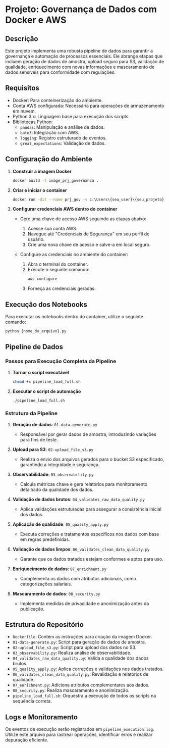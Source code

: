 # Projeto: Governança de Dados com Docker e AWS

## Descrição
Este projeto implementa uma robusta pipeline de dados para garantir a governança e automação de processos essenciais. Ele abrange etapas que incluem geração de dados de amostra, upload seguro para S3, validação de qualidade, enriquecimento com novas informações e mascaramento de dados sensíveis para conformidade com regulações.

## Requisitos
- Docker: Para conteinerização do ambiente.
- Conta AWS configurada: Necessária para operações de armazenamento em nuvem.
- Python 3.x: Linguagem base para execução dos scripts.
- Bibliotecas Python:
  - `pandas`: Manipulação e análise de dados.
  - `boto3`: Integração com AWS.
  - `logging`: Registro estruturado de eventos.
  - `great_expectations`: Validação de dados.

## Configuração do Ambiente

1. **Construir a imagem Docker**
   ```bash
   docker build -t image_prj_governanca .
   ```

2. **Criar e iniciar o container**
   ```bash
   docker run -dit --name prj_gov -v c:\Users\{seu_user}\{seu_projeto}/modulos:/prjgov image_prj_governanca
   ```

3. **Configurar credenciais AWS dentro do container**
   - Gere uma chave de acesso AWS seguindo as etapas abaixo:
     1. Acesse sua conta AWS.
     2. Navegue até "Credenciais de Segurança" em seu perfil de usuário.
     3. Crie uma nova chave de acesso e salve-a em local seguro.

   - Configure as credenciais no ambiente do container:
     1. Abra o terminal do container.
     2. Execute o seguinte comando:
        ```bash
        aws configure
        ```
     3. Forneça as credenciais geradas.

## Execução dos Notebooks

Para executar os notebooks dentro do container, utilize o seguinte comando:
```bash
python {nome_do_arquivo}.py
```

## Pipeline de Dados

### Passos para Execução Completa da Pipeline

1. **Tornar o script executável**
   ```bash
   chmod +x pipeline_load_full.sh
   ```

2. **Executar o script de automação**
   ```bash
   ./pipeline_load_full.sh
   ```

### Estrutura da Pipeline

1. **Geração de dados**: `01-data-generate.py`
   - Responsável por gerar dados de amostra, introduzindo variações para fins de teste.

2. **Upload para S3**: `02-upload_file_s3.py`
   - Realiza o envio dos arquivos gerados para o bucket S3 especificado, garantindo a integridade e segurança.

3. **Observabilidade**: `03_observability.py`
   - Calcula métricas chave e gera relatórios para monitoramento detalhado da qualidade dos dados.

4. **Validação de dados brutos**: `04_validates_raw_data_quality.py`
   - Aplica validações estruturadas para assegurar a consistência inicial dos dados.

5. **Aplicação de qualidade**: `05_quality_apply.py`
   - Executa correções e tratamentos específicos nos dados com base em regras predefinidas.

6. **Validação de dados limpos**: `06_validates_clean_data_quality.py`
   - Garante que os dados tratados estejam conformes e aptos para uso.

7. **Enriquecimento de dados**: `07_enrichment.py`
   - Complementa os dados com atributos adicionais, como categorizações salariais.

8. **Mascaramento de dados**: `08_security.py`
   - Implementa medidas de privacidade e anonimização antes da publicação.

## Estrutura do Repositório
- `Dockerfile`: Contém as instruções para criação da imagem Docker.
- `01-data-generate.py`: Script para geração de dados de amostra.
- `02-upload_file_s3.py`: Script para upload dos dados no S3.
- `03_observability.py`: Realiza análise de observabilidade.
- `04_validates_raw_data_quality.py`: Valida a qualidade dos dados brutos.
- `05_quality_apply.py`: Aplica correções e validações nos dados tratados.
- `06_validates_clean_data_quality.py`: Revalidação e relatórios de qualidade.
- `07_enrichment.py`: Adiciona atributos complementares aos dados.
- `08_security.py`: Realiza mascaramento e anonimização.
- `pipeline_load_full.sh`: Orquestra a execução de todos os scripts na sequência correta.

## Logs e Monitoramento
Os eventos de execução serão registrados em `pipeline_execution.log`. Utilize este arquivo para rastrear operações, identificar erros e realizar depuração eficiente.
